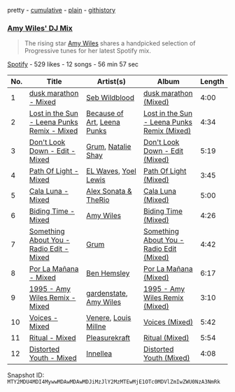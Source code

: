 pretty - [cumulative](/playlists/cumulative/37i9dQZF1DX8Imas7RTB6t.md) - [plain](/playlists/plain/37i9dQZF1DX8Imas7RTB6t) - [githistory](https://github.githistory.xyz/mackorone/spotify-playlist-archive/blob/main/playlists/plain/37i9dQZF1DX8Imas7RTB6t)

### [Amy Wiles' DJ Mix](https://open.spotify.com/playlist/37i9dQZF1DX8Imas7RTB6t)

> The rising star <a href=“spotify:artist:4ztolv1NbTfNxSjS1EgtOX”>Amy Wiles</a>  shares a handpicked selection of Progressive tunes for her latest Spotify mix.

[Spotify](https://open.spotify.com/user/spotify) - 529 likes - 12 songs - 56 min 57 sec

| No. | Title | Artist(s) | Album | Length |
|---|---|---|---|---|
| 1 | [dusk marathon \- Mixed](https://open.spotify.com/track/49huTHTsxZf8vkXbmVAwiK) | [Seb Wildblood](https://open.spotify.com/artist/51Rlwvwkj8L3zakIRr6dUV) | [dusk marathon \(Mixed\)](https://open.spotify.com/album/2wAQVD4X1AriI5gt8nGuwC) | 4:00 |
| 2 | [Lost in the Sun \- Leena Punks Remix \- Mixed](https://open.spotify.com/track/0RkOhvOmqHmnK0PBafZvOE) | [Because of Art](https://open.spotify.com/artist/4Cmrx83CCgN8X1hkyhkUkq), [Leena Punks](https://open.spotify.com/artist/4v86SW8ZXq6cYAvMnaqYWt) | [Lost in the Sun \- Leena Punks Remix \(Mixed\)](https://open.spotify.com/album/7kpqpRrqBjjDlm7LHL5NJY) | 4:34 |
| 3 | [Don't Look Down \- Edit \- Mixed](https://open.spotify.com/track/5uAE31Ryjiy7aztTZ9SJMR) | [Grum](https://open.spotify.com/artist/3VEqFWRt47xQAZJMBF3duQ), [Natalie Shay](https://open.spotify.com/artist/6pDapjUwN36LXMdYk0WKuQ) | [Don't Look Down \- Edit \(Mixed\)](https://open.spotify.com/album/0mXcL0CqTJDWE5PkQcX5Wv) | 5:19 |
| 4 | [Path Of Light \- Mixed](https://open.spotify.com/track/4e2iYezcugAqLLi8KaEY2C) | [EL Waves](https://open.spotify.com/artist/0A3ZPfG5yGOmuFh5UzNZBH), [Yoel Lewis](https://open.spotify.com/artist/3NL4BIiZNFgeCkiVCRitKP) | [Path Of Light \(Mixed\)](https://open.spotify.com/album/1iIsRqYiHb5b49PyunMWHX) | 3:45 |
| 5 | [Cala Luna \- Mixed](https://open.spotify.com/track/6qRqwy3GPQcjwXi9qDX2QT) | [Alex Sonata & TheRio](https://open.spotify.com/artist/0R3Imkf3vLjMsdx46OC2Ej) | [Cala Luna \(Mixed\)](https://open.spotify.com/album/0qRatRpu8ddr3CtqelbM1q) | 5:00 |
| 6 | [Biding Time \- Mixed](https://open.spotify.com/track/6r5pomlKdcfMR30Ib147kJ) | [Amy Wiles](https://open.spotify.com/artist/4ztolv1NbTfNxSjS1EgtOX) | [Biding Time \(Mixed\)](https://open.spotify.com/album/5P5oyNmC6Up0zPbgFGl3NU) | 4:26 |
| 7 | [Something About You \- Radio Edit \- Mixed](https://open.spotify.com/track/6yLGCZEFbrMbqGXELYNavz) | [Grum](https://open.spotify.com/artist/3VEqFWRt47xQAZJMBF3duQ) | [Something About You \- Radio Edit \(Mixed\)](https://open.spotify.com/album/4dD0KqgmobNWSoibCWN2Cb) | 4:42 |
| 8 | [Por La Mañana \- Mixed](https://open.spotify.com/track/1aWV2SQS18WtDoL3YpYIG5) | [Ben Hemsley](https://open.spotify.com/artist/366L4EjZXBPYbHs9XDQILZ) | [Por La Mañana \(Mixed\)](https://open.spotify.com/album/1Trjl8bkyQ2LYiXUnRieRH) | 6:17 |
| 9 | [1995 \- Amy Wiles Remix \- Mixed](https://open.spotify.com/track/0O54ZkBCvuM0i80HghYRkh) | [gardenstate](https://open.spotify.com/artist/1XcPIHqirx1Jaxm2bAxMeV), [Amy Wiles](https://open.spotify.com/artist/4ztolv1NbTfNxSjS1EgtOX) | [1995 \- Amy Wiles Remix \(Mixed\)](https://open.spotify.com/album/0OEcC1Oe0BNlOGpV8IvrRL) | 3:10 |
| 10 | [Voices \- Mixed](https://open.spotify.com/track/49Y9uGIoj8j7iy3u7afnoS) | [Venere](https://open.spotify.com/artist/3ksU3RFXftYAKokwFCFmF8), [Louis Millne](https://open.spotify.com/artist/6oVWsUniV39LusFsC7axlb) | [Voices \(Mixed\)](https://open.spotify.com/album/397QEP9h6qTrEmH8M5bFkD) | 5:42 |
| 11 | [Ritual \- Mixed](https://open.spotify.com/track/3lribXpaTrrgssSsklr4o8) | [Pleasurekraft](https://open.spotify.com/artist/4ipS3ZbqP46bs124yqp9N4) | [Ritual \(Mixed\)](https://open.spotify.com/album/2vlrMkvS3lba0jjx2pLHR5) | 5:54 |
| 12 | [Distorted Youth \- Mixed](https://open.spotify.com/track/28JBAbNK4zXyMhUk5jYcZU) | [Innellea](https://open.spotify.com/artist/71rqI5HtraA3qXBwatyG6e) | [Distorted Youth \(Mixed\)](https://open.spotify.com/album/2CzzkpprkrwgsVrxETUPYu) | 4:08 |

Snapshot ID: `MTY2MDU4MDI4MywwMDAwMDAwMDJiMzJlY2MzMTEwMjE1OTc0MDVlZmIwZWU0NzA3NmRk`

